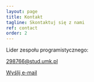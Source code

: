 ```yaml
---
layout: page
title: Kontakt
tagline: Skontaktuj się z nami
ref: contact
order: 2
---
```


Lider zespołu programistycznego:

298766@stud.umk.pl

<a href="mailto:298766@stud.umk.pl" class="btnColor">Wyślij e-mail</a>